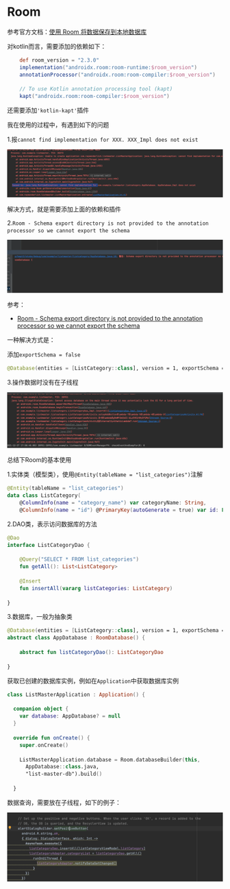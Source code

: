 # Room

参考官方文档：[使用 Room 将数据保存到本地数据库](https://developer.android.com/training/data-storage/room#kts)

对kotlin而言，需要添加的依赖如下：

```groovy
    def room_version = "2.3.0"
    implementation("androidx.room:room-runtime:$room_version")
    annotationProcessor("androidx.room:room-compiler:$room_version")

    // To use Kotlin annotation processing tool (kapt)
    kapt("androidx.room:room-compiler:$room_version")
```

还需要添加`'kotlin-kapt'`插件

我在使用的过程中，有遇到如下的问题

1.报`cannot find implementation for XXX. XXX_Impl does not exist`

![044](https://github.com/winfredzen/Android-Basic/blob/master/%E6%9E%B6%E6%9E%84/images/045.png)

解决方式，就是需要添加上面的依赖和插件

2.`Room - Schema export directory is not provided to the annotation processor so we cannot export the schema`

![](https://github.com/winfredzen/Android-Basic/blob/master/%E6%9E%B6%E6%9E%84/images/046.png)

参考：

+  [Room - Schema export directory is not provided to the annotation processor so we cannot export the schema](https://stackoverflow.com/questions/44322178/room-schema-export-directory-is-not-provided-to-the-annotation-processor-so-we)

一种解决方式是：

添加`exportSchema = false`

```kotlin
@Database(entities = [ListCategory::class], version = 1, exportSchema = false)
```

3.操作数据时没有在子线程

![](https://github.com/winfredzen/Android-Basic/blob/master/%E6%9E%B6%E6%9E%84/images/047.png)



总结下Room的基本使用

1.实体类（模型类），使用`@Entity(tableName = "list_categories")`注解

```kotlin
@Entity(tableName = "list_categories")
data class ListCategory(
    @ColumnInfo(name = "category_name") var categoryName: String,
    @ColumnInfo(name = "id") @PrimaryKey(autoGenerate = true) var id: Long = 0)
```

2.DAO类，表示访问数据库的方法

```kotlin
@Dao
interface ListCategoryDao {

    @Query("SELECT * FROM list_categories")
    fun getAll(): List<ListCategory>

    @Insert
    fun insertAll(vararg listCategories: ListCategory)

}
```

3.数据库，一般为抽象类

```kotlin
@Database(entities = [ListCategory::class], version = 1, exportSchema = false)
abstract class AppDatabase : RoomDatabase() {

    abstract fun listCategoryDao(): ListCategoryDao

}
```

获取已创建的数据库实例，例如在`Application`中获取数据库实例

```kotlin
class ListMasterApplication : Application() {

  companion object {
    var database: AppDatabase? = null
  }

  override fun onCreate() {
    super.onCreate()

    ListMasterApplication.database = Room.databaseBuilder(this,
      AppDatabase::class.java,
      "list-master-db").build()

  }

```



数据查询，需要放在子线程，如下的例子：

![048](https://github.com/winfredzen/Android-Basic/blob/master/%E6%9E%B6%E6%9E%84/images/048.png)












































